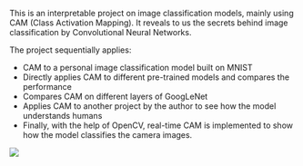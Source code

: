 ﻿This is an interpretable project on image classification models, mainly using CAM (Class Activation Mapping). It reveals to us the secrets behind image classification by Convolutional Neural Networks.

The project sequentially applies:

- CAM to a personal image classification model built on MNIST
- Directly applies CAM to different pre-trained models and compares the performance
- Compares CAM on different layers of GoogLeNet
- Applies CAM to another project by the author to see how the model understands humans
- Finally, with the help of OpenCV, real-time CAM is implemented to show how the model classifies the camera images.

![](CAM_real_time.gif)

